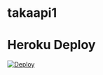 # takaapi1

# Heroku Deploy

[![Deploy](https://www.herokucdn.com/deploy/button.svg)](https://heroku.com/deploy?template=https://github.com/kanatakka/takaapi1)
